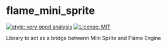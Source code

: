 # flame_mini_sprite

[![style: very good analysis][very_good_analysis_badge]][very_good_analysis_link]
[![License: MIT][license_badge]][license_link]

Library to act as a bridge betwenn Mini Sprite and Flame Engine

[license_badge]: https://img.shields.io/badge/license-MIT-blue.svg
[license_link]: https://opensource.org/licenses/MIT
[very_good_analysis_badge]: https://img.shields.io/badge/style-very_good_analysis-B22C89.svg
[very_good_analysis_link]: https://pub.dev/packages/very_good_analysis
